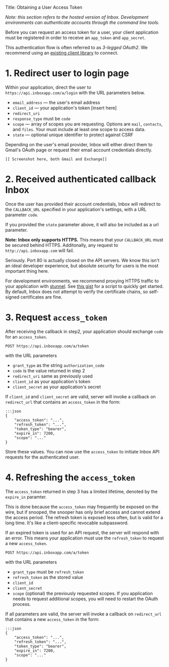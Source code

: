 Title: Obtaining a User Access Token

*Note: this section refers to the hosted version of Inbox. Development environments can authenticate accounts through the command line tools.*

Before you can request an access token for a user, your client application must be registered in order to receive an `app_token` and `app_secret`.

This authentication flow is often referred to as *3-legged OAuth2*. We recommend using an [existing client library](http://oauth.net/2/) to connect. 


# 1. Redirect user to login page

Within your application, direct the user to `https://api.inboxapp.com/a/login` with the URL parameters below.
    
* `email_address` —  the user's email address
* `client_id` — your application's token [insert here]
* `redirect_uri`
* `response_type` must be `code`
* `scope` — array of scopes you are requesting. Options are `mail`, `contacts`, and `files`. Your must include at least one scope to access data.
* `state` — optional unique identifier to protect against CSRF

Depending on the user's email provider, Inbox will either direct them to Gmail's OAuth page or request their email account credentials directly.

    [[ Screenshot here, both Gmail and Exchange]]




# 2. Received authenticated callback Inbox

Once the user has provided their account credentials, Inbox will redirect to the `CALLBACK_URL` specified in your application's settings, with a URL parameter `code`. 

If you provided the `state` parameter above, it will also be included as a url parameter.

**Note: Inbox only supports HTTPS.** This means that your `CALLBACK_URL` must be secured behind HTTPS. Additonally, any request to `http://api.inboxapp.com` will fail. 

Seriously. Port 80 is actually closed on the API servers. We know this isn't an ideal developer experience, but absolute security for users is the most important thing here. 

For development environments, we recommend proxying HTTPS traffic to your application with [stunnel](https://www.stunnel.org/index.html). See [this gist](https://gist.github.com/grinich/5328c94995cecf57c16f) for a script to quickly get started. By default, Inbox does not attempt to verify the certificate chains, so self-signed certificates are fine.


# 3. Request `access_token`

After receiving the callback in step2, your application should exchange `code` for an `access_token`. 

    POST https://api.inboxapp.com/a/token
    
  with the URL parameters
  
  * `grant_type` as the string `authorization_code`
  * `code` is the value returned in step 2
  * `redirect_uri` same as previously used
  * `client_id` as your application's token
  * `client_secret` as your application's secret



If `client_id` and `client_secret` are valid, server will invoke a callback on `redirect_url` that contains an `access_token` in the form:

```
:::json
{
    "access_token": "...",
    "refresh_token": "...",
    "token_type": "bearer",
    "expire_in": 7200,
    "scope": "..."
}   
```


Store these values. You can now use the `access_token` to initiate Inbox API requests for the authenticated user.


# 4. Refreshing the `access_token`

The `access_token` returned in step 3 has a limited lifetime, denoted by the `expire_in` paramter. 

This is done because the `access_token` may frequently be exposed on the wire, but if snooped, the snooper has only brief access and cannot extend the access period. The refresh token is exposed less often, but is valid for a long time. It's like a client-specific revocable subpassword.

If an expired token is used for an API request, the server will respond with an error. This means your application must use the `refresh_token` to request a new `access_token`. 

    POST https://api.inboxapp.com/a/token
        
  with the URL parameters
  
  * `grant_type` must be `refresh_token`
  * `refresh_token` as the stored value
  * `client_id`
  * `client_secret`
  * `scope` (optional) the previously requested scopes. If you application needs to request additional scopes, you will need to restart the OAuth process. 

If all parameters are valid, the server will invoke a callback on `redirect_url` that contains a new `access_token` in the form:

```
:::json
{
    "access_token": "...",
    "refresh_token": "...",
    "token_type": "bearer",
    "expire_in": 7200,
    "scope": "..."
}   
```

